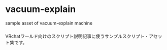 # vacuum-explain
sample asset of vacuum-explain machine


### 
VRchatワールド向けのスクリプト説明記事に使うサンプルスクリプト・アセット集です。